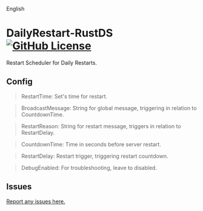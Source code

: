 

English

# DailyRestart-RustDS [![GitHub License](https://img.shields.io/github/license/z3eeK/DailyRestart-RustDS)](LICENSE)

Restart Scheduler for Daily Restarts.


## Config

> RestartTime: Set's time for restart.

> BroadcastMessage: String for global message, triggering in relation to CountdownTime.

> RestartReason: String for restart message, triggers in relation to RestartDelay.

> CountdownTime: Time in seconds before server restart.

> RestartDelay: Restart trigger, triggering restart countdown.

> DebugEnabled: For troubleshooting, leave to disabled.


## Issues

[Report any issues here.](https://github.com/z3eeK/DailyRestart-RustDS/issues)
